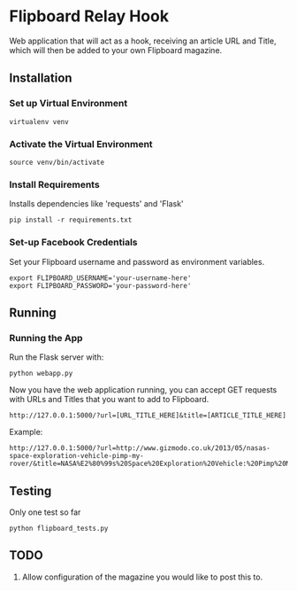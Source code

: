 # Flipboard Relay Hook

Web application that will act as a hook, receiving an article URL and Title, which will then be added to your own Flipboard magazine.

## Installation



### Set up Virtual Environment
```
virtualenv venv
```

### Activate the Virtual Environment
```
source venv/bin/activate
```

### Install Requirements
Installs dependencies like 'requests' and 'Flask'
```
pip install -r requirements.txt
```

### Set-up Facebook Credentials
Set your Flipboard username and password as environment variables.
```
export FLIPBOARD_USERNAME='your-username-here'
export FLIPBOARD_PASSWORD='your-password-here'
```

## Running

### Running the App
Run the Flask server with:
```
python webapp.py
```

Now you have the web application running, you can accept GET requests with URLs and Titles that you want to add to Flipboard.
```
http://127.0.0.1:5000/?url=[URL_TITLE_HERE]&title=[ARTICLE_TITLE_HERE]
```

Example:
```
http://127.0.0.1:5000/?url=http://www.gizmodo.co.uk/2013/05/nasas-space-exploration-vehicle-pimp-my-rover/&title=NASA%E2%80%99s%20Space%20Exploration%20Vehicle:%20Pimp%20My%20Rover
```

## Testing
Only one test so far
```
python flipboard_tests.py
```

## TODO
1. Allow configuration of the magazine you would like to post this to.